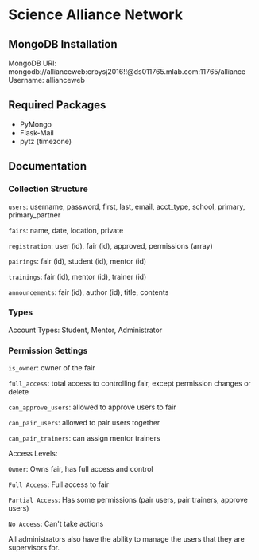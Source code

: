 # Science Alliance Network

## MongoDB Installation

MongoDB URI: mongodb://allianceweb:crbysj2016!!@ds011765.mlab.com:11765/alliance
Username: allianceweb

## Required Packages

* PyMongo
* Flask-Mail
* pytz (timezone)

## Documentation

### Collection Structure

`users`: username, password, first, last, email, acct_type, school, primary, primary_partner

`fairs`: name, date, location, private

`registration`: user (id), fair (id), approved, permissions (array)

`pairings`: fair (id), student (id), mentor (id)

`trainings`: fair (id), mentor (id), trainer (id)

`announcements`: fair (id), author (id), title, contents

### Types

Account Types: Student, Mentor, Administrator

### Permission Settings

`is_owner`: owner of the fair

`full_access`: total access to controlling fair, except permission changes or delete

`can_approve_users`: allowed to approve users to fair

`can_pair_users`: allowed to pair users together

`can_pair_trainers`: can assign mentor trainers

Access Levels:

`Owner`: Owns fair, has full access and control

`Full Access`: Full access to fair

`Partial Access`: Has some permissions (pair users, pair trainers, approve users)

`No Access`: Can't take actions

All administrators also have the ability to manage the users that they are supervisors for.
